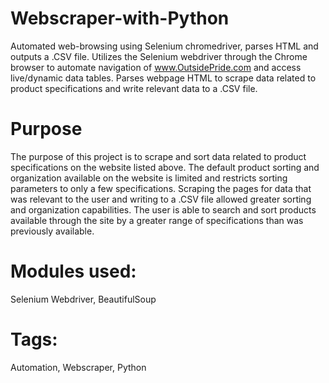 # Webscraper-with-Python
Automated web-browsing using Selenium chromedriver, parses HTML and outputs a .CSV file. Utilizes the Selenium webdriver through the Chrome browser to automate navigation
of www.OutsidePride.com and access live/dynamic data tables. Parses webpage HTML to scrape data related to product specifications and write relevant data to a .CSV file.

# Purpose
The purpose of this project is to scrape and sort data related to product specifications on the website listed above. The default product sorting and organization available on the
website is limited and restricts sorting parameters to only a few specifications. Scraping the pages for data that was relevant to the user and writing to a .CSV file allowed
greater sorting and organization capabilities. The user is able to search and sort products available through the site by a greater range of specifications than was previously 
available.

# Modules used:
 Selenium Webdriver,
 BeautifulSoup
 
 # Tags:
 Automation,
 Webscraper,
 Python
